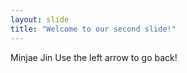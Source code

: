 ```yaml
---
layout: slide
title: "Welcome to our second slide!"
---
```

Minjae Jin
Use the left arrow to go back!
